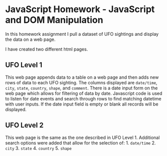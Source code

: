 # JavaScript Homework - JavaScript and DOM Manipulation

In this homework assignment I pull a dataset of UFO sightings and display the data on a web page.

I have created two different html pages.

## UFO Level 1
This web page appends data to a table on a web page and then adds new rows of data to each UFO sighting.
The columns displayed are `date/time`, `city`, `state`, `country`, `shape`, and `comment`.
There is a date input form on the web page which allows for filtering of data by date. 
Javascript code is used to listen for date events and search through rows to find matching datetime with user inputs.
If the date input field is empty or blank all records will be displayed.

## UFO Level 2
This web page is the same as the one described in UFO Level 1. Additional search options were added that allow for the selection of: 
    1. `date/time`
    2. `city`
    3. `state`
    4. `country`
    5. `shape`
